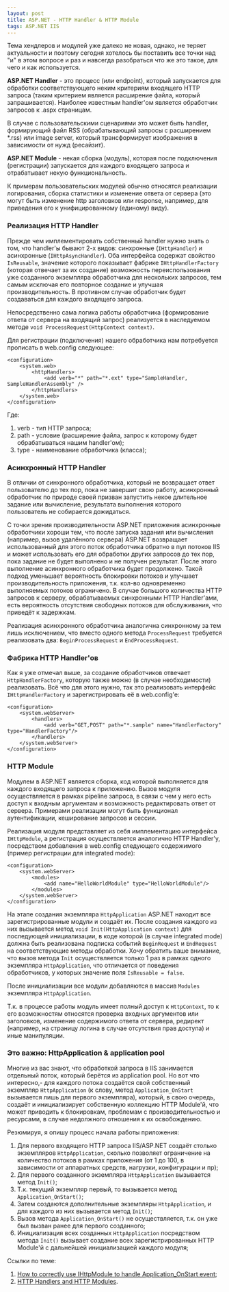 ```yaml
---
layout: post
title: ASP.NET - HTTP Handler & HTTP Module
tags: ASP.NET IIS
---
```


Тема хендлеров и модулей уже далеко не новая, однако, не теряет актуальности и поэтому сегодня хотелось бы поставить все точки над "и" в этом вопросе и раз и навсегда разобраться что же это такое, для чего и как используется.

**ASP.NET Handler** - это процесс (или endpoint), который запускается для обработки соответствующего неким критериям входящего HTTP запроса (таким критерием является расширение файла, который запрашивается). Наиболее известным handler'ом является обработчик запросов к .aspx страницам. 

В случае с пользовательскими сценариями это может быть handler, формирующий файл RSS (обрабатывающий запросы с расширением *.rss) или image server, который трансформирует изображения в зависимости от нужд (ресайзит).

**ASP.NET Module** - некая сборка (модуль), которая после подключения (регистрации) запускается для каждого входящего запроса и отрабатывает некую функциональность.

К примерам пользовательских модулей обычно относятся реализации логирования, сборка статистики и изменение ответа от сервера (это могут быть изменение http заголовков или response, например, для приведения его к унифицированному (единому) виду).

### Реализация HTTP Handler

Прежде чем имплементировать собственный handler нужно знать о том, что handler'ы бывают 2-х видов: синхронные (`IHttpHandler`) и асинхронные (`IHttpAsyncHandler`). Оба интерфейса содержат свойство `IsReusable`, значение которого показывает фабрике `IHttpHandlerFactory` (которая отвечает за их создание) возможность переиспользования уже созданного экземпляра обработчика для нескольких запросов, тем самым исключая его повторное создание и улучшая производительность. В противном случае обработчик будет создаваться для каждого входящего запроса.

Непосредственно сама логика работы обработчика (формирование ответа от сервера на входящий запрос) реализуется в наследуемом методе `void ProcessRequest(HttpContext context)`. 

Для регистрации (подключения) нашего обработчика нам потребуется прописать в web.config следующее:

```
<configuration>
    <system.web>
        <httpHandlers>
            <add verb="*" path="*.ext" type="SampleHandler, SampleHandlerAssembly" />
        </httpHandlers>
    </system.web>
</configuration>
```

Где:

1. verb - тип HTTP запроса;
2. path - условие (расширение файла, запрос к которому будет обрабатываться нашим handler'ом);
3. type - наименование обработчика (класса);

### Асинхронный HTTP Handler

В отличии от синхронного обработчика, который не возвращает ответ пользователю до тех пор, пока не завершит свою работу, асинхронный обработчик по природе своей призван запустить некое длительное задание или вычисление, результата выполнения которого пользователь не собирается дожидаться. 

С точки зрения производительности ASP.NET приложения асинхронные обработчики хороши тем, что после запуска задания или вычисления (например, вызов удалённого сервера) ASP.NET возвращает использованный для этого поток обработчика обратно в пул потоков IIS и может использовать его для обработки других запросов до тех пор, пока задание не будет выполнено и не получен результат. После этого выполнение асинхронного обработчика будет продолжено. Такой подход уменьшает вероятность блокировки потоков и улучшает производительность приложения, т.к. кол-во одновременно выполняемых потоков ограничено. В случае большого количества HTTP запросов к серверу, обрабатываемых синхронными HTTP Handler'ами, есть вероятность отсутствия свободных потоков для обслуживания, что приведёт к задержкам.

Реализация асинхронного обработчика аналогична синхронному за тем лишь исключением, что вместо одного метода `ProcessRequest` требуется реализовать два: `BeginProcessRequest` и `EndProcessRequest`.

### Фабрика HTTP Handler'ов

Как я уже отмечал выше, за создание обработчиков отвечает `HttpHandlerFactory`, которую также можно (в случае необходимости) реализовать. Всё что для этого нужно, так это реализовать интерфейс `IHttpHandlerFactory` и зарегистрировать её в web.config'e:

```
<configuration>
    <system.webServer>
        <handlers>
            <add verb="GET,POST" path="*.sample" name="HandlerFactory" type="HandlerFactory"/>
        </handlers>
    </system.webServer>
</configuration>
```

### HTTP Module

Модулем в ASP.NET является сборка, код которой выполняется для каждого входящего запроса к приложению. Вызов модуля осуществляется в рамках pipeline запроса, в связи с чем у него есть доступ к входным аргументам и возможность редактировать ответ от сервера. Примерами реализации могут быть функционал аутентификации, кеширование запросов и сессии.

Реализация модуля представляет из себя имплементацию интерфейса `IHttpModule`, а регистрация осуществляется аналогично HTTP Handler'у, посредством добавления в web.config следующего содержимого (пример регистрации для integrated mode):

```
<configuration>
    <system.webServer>
        <modules>
            <add name="HelloWorldModule" type="HelloWorldModule"/>
        </modules>
    </system.webServer>
</configuration>
```

На этапе создания экземпляра `HttpApplication` ASP.NET находит все зарегистрированные модули и создаёт их. После создания каждого из них вызывается метод `void Init(HttpApplication context)` для последующей инициализации, в коде которой (в случае integrated mode) должна быть реализована подписка событий `BeginRequest` и `EndRequest` на соответствующие методы обработки. Хочу обратить ваше внимание, что вызов метода `Init` осуществляется только 1 раз в рамках одного экземпляра `HttpApplication`, что отличается от поведения обработчиков, у которых значение поля `IsReusable = false`. 

После инициализации все модули добавляются в массив `Modules` экземпляра `HttpApplication`.

Т.к. в процессе работы модуль имеет полный доступ к `HttpContext`, то к его возможностям относятся проверка входных аргументов или заголовков, изменение содержимого ответа от сервера, редирект (например, на страницу логина в случае отсутствия прав доступа) и иные манипуляции.

### Это важно: HttpApplication & application pool

Многие из вас знают, что обработкой запроса в IIS занимается отдельный поток, который берётся из application pool. Но вот что интересно,- для каждого потока создаётся свой собственный экземпляр `HttpApplication` (к слову, метод `Application_OnStart` вызывается лишь для первого экземпляра), который, в свою очередь, создаёт и инициализирует собственную коллекцию HTTP Module'й, что может приводить к блокировкам, проблемам с производительностью и ресурсами, в случае недолжного отношения к их освобождению.

Резюмируя, я опишу процесс начала работы приложения:

1. Для первого входящего HTTP запроса IIS/ASP.NET создаёт столько экземпляров `HttpApplication`, сколько позволяет ограничение на количество потоков в рамках приложения (от 1 до 100, в зависимости от аппаратных средств, нагрузки, конфигурации и пр);
2. Для первого созданного экземпляра `HttpApplication` вызывается метод `Init()`;
3. Т.к. текущий экземпляр первый, то вызывается метод `Application_OnStart()`;
4. Затем создаются дополнительные экземпляры `HttpApplication`, и для каждого из них вызывается метод `Init()`;
5. Вызов метода `Application_OnStart()` не осуществляется, т.к. он уже был вызван ранее для первого созданного;
6. Инициализация всех созданных `HttpApplication` посредством метода `Init()` вызывает создание всех зарегистрированных HTTP Module'й с дальнейшей инициализацией каждого модуля;

Ссылки по теме:
1. [How to correctly use IHttpModule to handle Application_OnStart event](http://erraticdev.blogspot.ru/2011/01/how-to-correctly-use-ihttpmodule-to.html);
2. [HTTP Handlers and HTTP Modules](https://msdn.microsoft.com/en-us/library/bb398986.aspx?f=255&MSPPError=-2147217396).
